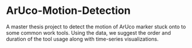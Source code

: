 # ArUco-Motion-Detection
A master thesis project to detect the motion of ArUco marker stuck onto to some common work tools. Using the data, we suggest the order and duration of the tool usage along with time-series visualizations.
